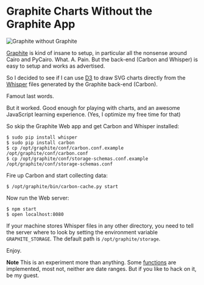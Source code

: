 # Graphite Charts Without the Graphite App

![Graphite without Graphite](http://dl.dropbox.com/u/2701/Screenshots/whisper-to-me.png)

[Graphite](http://graphite.readthedocs.org) is kind of insane to setup, in particular all the nonsense around Cairo and
PyCairo. What. A. Pain. But the back-end (Carbon and Whisper) is easy to setup and works as advertised.

So I decided to see if I can use [D3](http://mbostock.github.com/d3/) to draw SVG charts directly from the
[Whisper](http://graphite.wikidot.com/whisper) files generated by the Graphite back-end (Carbon).

Famout last words.

But it worked. Good enough for playing with charts, and an awesome JavaScript learning experience. (Yes, I optimize my
free time for that)

So skip the Graphite Web app and get Carbon and Whisper installed:

    $ sudo pip install whisper
    $ sudo pip install carbon
    $ cp /opt/graphite/conf/carbon.conf.example /opt/graphite/conf/carbon.conf
    $ cp /opt/graphite/conf/storage-schemas.conf.example /opt/graphite/conf/storage-schemas.conf
 
Fire up Carbon and start collecting data:  

    $ /opt/graphite/bin/carbon-cache.py start

Now run the Web server:

    $ npm start
    $ open localhost:8080

If your machine stores Whisper files in any other directory, you need to tell the server where to look by setting the
environment variable `GRAPHITE_STORAGE`.  The default path is `/opt/graphite/storage`.

Enjoy.

**Note** This is an experiment more than anything. Some
[functions](http://graphite.readthedocs.org/en/1.0/functions.html) are implemented, most not, neither are date ranges.
But if you like to hack on it, be my guest.
